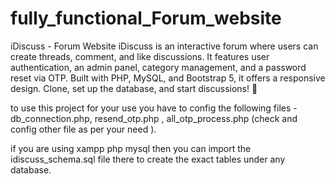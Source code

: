 # fully_functional_Forum_website
iDiscuss - Forum Website iDiscuss is an interactive forum where users can create threads, comment, and like discussions. It features user authentication, an admin panel, category management, and a password reset via OTP. Built with PHP, MySQL, and Bootstrap 5, it offers a responsive design. Clone, set up the database, and start discussions! 🚀

to use this project for your use you have to config the following files -  db_connection.php, resend_otp.php , all_otp_process.php (check and config other file as per your need ).

if you are using xampp php mysql then you can import the idiscuss_schema.sql file there to create the exact tables under any database.
